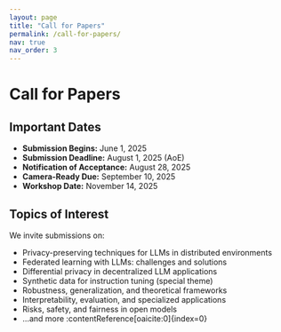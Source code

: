 ```yaml
---
layout: page
title: "Call for Papers"
permalink: /call-for-papers/
nav: true
nav_order: 3
---
```


# Call for Papers

## Important Dates

- **Submission Begins:** June 1, 2025  
- **Submission Deadline:** August 1, 2025 (AoE)  
- **Notification of Acceptance:** August 28, 2025  
- **Camera-Ready Due:** September 10, 2025  
- **Workshop Date:** November 14, 2025

## Topics of Interest

We invite submissions on:

- Privacy-preserving techniques for LLMs in distributed environments  
- Federated learning with LLMs: challenges and solutions  
- Differential privacy in decentralized LLM applications  
- Synthetic data for instruction tuning (special theme)  
- Robustness, generalization, and theoretical frameworks  
- Interpretability, evaluation, and specialized applications  
- Risks, safety, and fairness in open models  
- …and more :contentReference[oaicite:0]{index=0}
